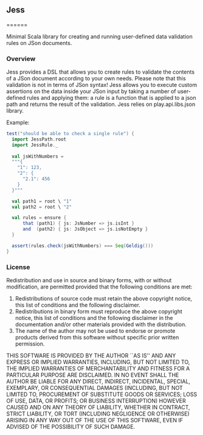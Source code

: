 ## Jess
======

Minimal Scala library for creating and running user-defined data validation rules on JSon documents.

### Overview

Jess provides a DSL that allows you to create rules to validate the contents of a JSon document according to your own needs.
Please note that this validation is not in terms of JSon syntax! Jess allows you to execute custom assertions on the data inside your JSon input by taking
a number of user-defined rules and applying them: a rule is a function that is applied to a json path and returns the result of the validation.
Jess relies on play.api.libs.json library.

Example:
```scala
test("should be able to check a single rule") {
  import JessPath.root
  import JessRule._
  
  val jsWithNumbers = 
  """{ 
    "1": 123, 
    "2": { 
      "2.1": 456 
    } 
  }"""

  val path1 = root \ "1"
  val path2 = root \ "2"

  val rules = ensure { 
      that (path1) { js: JsNumber => js.isInt }
      and  (path2) { js: JsObject => js.isNotEmpty }
  }

  assert(rules.check(jsWithNumbers) === Seq(Geldig()))
}
```

### License

Redistribution and use in source and binary forms, with or without
modification, are permitted provided that the following conditions
are met:
1. Redistributions of source code must retain the above copyright
   notice, this list of conditions and the following disclaimer.
2. Redistributions in binary form must reproduce the above copyright
   notice, this list of conditions and the following disclaimer in the
   documentation and/or other materials provided with the distribution.
3. The name of the author may not be used to endorse or promote products
   derived from this software without specific prior written permission.

THIS SOFTWARE IS PROVIDED BY THE AUTHOR ``AS IS'' AND ANY EXPRESS OR
IMPLIED WARRANTIES, INCLUDING, BUT NOT LIMITED TO, THE IMPLIED WARRANTIES
OF MERCHANTABILITY AND FITNESS FOR A PARTICULAR PURPOSE ARE DISCLAIMED.
IN NO EVENT SHALL THE AUTHOR BE LIABLE FOR ANY DIRECT, INDIRECT,
INCIDENTAL, SPECIAL, EXEMPLARY, OR CONSEQUENTIAL DAMAGES (INCLUDING, BUT
NOT LIMITED TO, PROCUREMENT OF SUBSTITUTE GOODS OR SERVICES; LOSS OF USE,
DATA, OR PROFITS; OR BUSINESS INTERRUPTION) HOWEVER CAUSED AND ON ANY
THEORY OF LIABILITY, WHETHER IN CONTRACT, STRICT LIABILITY, OR TORT
(INCLUDING NEGLIGENCE OR OTHERWISE) ARISING IN ANY WAY OUT OF THE USE OF
THIS SOFTWARE, EVEN IF ADVISED OF THE POSSIBILITY OF SUCH DAMAGE.